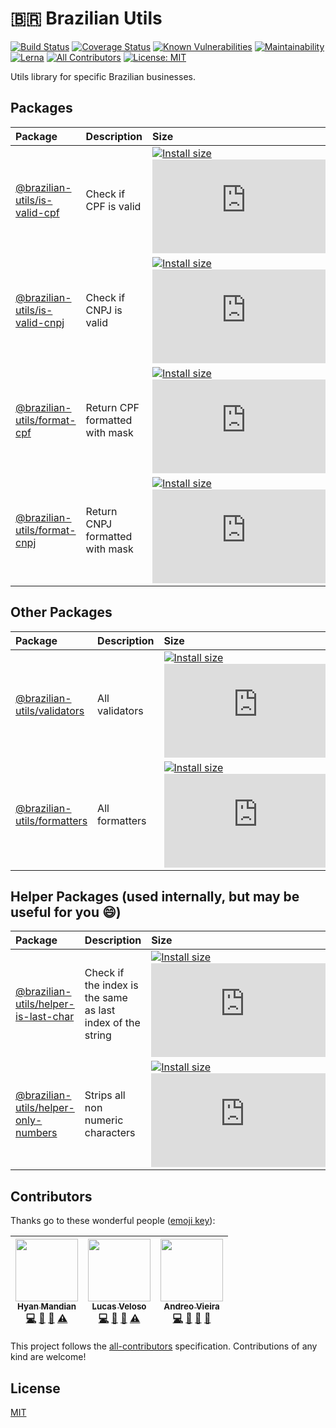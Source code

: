 # :brazil: Brazilian Utils

[![Build Status](https://travis-ci.org/hyanmandian/brazilian-utils.svg?branch=master)](https://travis-ci.org/hyanmandian/brazilian-utils) [![Coverage Status](https://codecov.io/gh/hyanmandian/brazilian-utils/branch/master/graph/badge.svg)](https://codecov.io/gh/hyanmandian/brazilian-utils) [![Known Vulnerabilities](https://snyk.io/test/github/hyanmandian/brazilian-utils/badge.svg?targetFile=package.json)](https://snyk.io/test/github/hyanmandian/brazilian-utils?targetFile=package.json) [![Maintainability](https://api.codeclimate.com/v1/badges/05d3cd8492ed438bf51d/maintainability)](https://codeclimate.com/github/hyanmandian/brazilian-utils/maintainability) [![Lerna](https://img.shields.io/badge/maintained%20with-lerna-cc00ff.svg)](https://lernajs.io/) [![All Contributors](https://img.shields.io/badge/all_contributors-3-orange.svg?style=flat-square)](#contributors) [![License: MIT](https://img.shields.io/github/license/hyanmandian/brazilian-utils.svg)](LICENSE)

Utils library for specific Brazilian businesses.

## Packages

| Package                                                    | Description                     | Size                                                                                                                                                                                                                                                                                                                                                 |
| :--------------------------------------------------------- | :------------------------------ | :--------------------------------------------------------------------------------------------------------------------------------------------------------------------------------------------------------------------------------------------------------------------------------------------------------------------------------------------------- |
| [@brazilian-utils/is-valid-cpf](./packages/is-valid-cpf)   | Check if CPF is valid           | [![Install size](https://packagephobia.now.sh/badge?p=@brazilian-utils/is-valid-cpf)](https://packagephobia.now.sh/result?p=@brazilian-utils/is-valid-cpf) [![GZIP size](http://img.badgesize.io/https://unpkg.com/@brazilian-utils/is-valid-cpf/dist/index.umd.js?compression=gzip)](https://unpkg.com/@brazilian-utils/is-valid-cpf/dist/index.umd.js)     |
| [@brazilian-utils/is-valid-cnpj](./packages/is-valid-cnpj) | Check if CNPJ is valid          | [![Install size](https://packagephobia.now.sh/badge?p=@brazilian-utils/is-valid-cnpj)](https://packagephobia.now.sh/result?p=@brazilian-utils/is-valid-cnpj) [![GZIP size](http://img.badgesize.io/https://unpkg.com/@brazilian-utils/is-valid-cnpj/dist/index.umd.js?compression=gzip)](https://unpkg.com/@brazilian-utils/is-valid-cnpj/dist/index.umd.js) |
| [@brazilian-utils/format-cpf](./packages/format-cpf)       | Return CPF formatted with mask  | [![Install size](https://packagephobia.now.sh/badge?p=@brazilian-utils/format-cpf&1)](https://packagephobia.now.sh/result?p=@brazilian-utils/format-cpf) [![GZIP size](http://img.badgesize.io/https://unpkg.com/@brazilian-utils/format-cpf/dist/index.umd.js?compression=gzip&1)](https://unpkg.com/@brazilian-utils/format-cpf/dist/index.umd.js)         |
| [@brazilian-utils/format-cnpj](./packages/format-cnpj)     | Return CNPJ formatted with mask | [![Install size](https://packagephobia.now.sh/badge?p=@brazilian-utils/format-cnpj&1)](https://packagephobia.now.sh/result?p=@brazilian-utils/format-cnpj) [![GZIP size](http://img.badgesize.io/https://unpkg.com/@brazilian-utils/format-cnpj/dist/index.umd.js?compression=gzip&1)](https://unpkg.com/@brazilian-utils/format-cnpj/dist/index.umd.js)     |

## Other Packages

| Package                                              | Description                       | Size                                                                                                                                                                                                                                                                                                                                         |
| :--------------------------------------------------- | :-------------------------------- | :------------------------------------------------------------------------------------------------------------------------------------------------------------------------------------------------------------------------------------------------------------------------------------------------------------------------------------------- |
| [@brazilian-utils/validators](./packages/validators) | All validators | [![Install size](https://packagephobia.now.sh/badge?p=@brazilian-utils/validators)](https://packagephobia.now.sh/result?p=@brazilian-utils/validators) [![GZIP size](http://img.badgesize.io/https://unpkg.com/@brazilian-utils/validators/dist/index.umd.js?compression=gzip)](https://unpkg.com/@brazilian-utils/validators/dist/index.umd.js)     |
| [@brazilian-utils/formatters](./packages/formatters) | All formatters  | [![Install size](https://packagephobia.now.sh/badge?p=@brazilian-utils/formatters&1)](https://packagephobia.now.sh/result?p=@brazilian-utils/formatters) [![GZIP size](http://img.badgesize.io/https://unpkg.com/@brazilian-utils/formatters/dist/index.umd.js?compression=gzip&1)](https://unpkg.com/@brazilian-utils/formatters/dist/index.umd.js) |

## Helper Packages (used internally, but may be useful for you :smile:)

| Package                                              | Description                       | Size                                                                                                                                                                                                                                                                                                                                         |
| :--------------------------------------------------- | :-------------------------------- | :------------------------------------------------------------------------------------------------------------------------------------------------------------------------------------------------------------------------------------------------------------------------------------------------------------------------------------------- |
| [@brazilian-utils/helper-is-last-char](./packages/helper-is-last-char) | Check if the index is the same as last index of the string | [![Install size](https://packagephobia.now.sh/badge?p=@brazilian-utils/helper-is-last-char)](https://packagephobia.now.sh/result?p=@brazilian-utils/helper-is-last-char) [![GZIP size](http://img.badgesize.io/https://unpkg.com/@brazilian-utils/helper-is-last-char/dist/index.umd.js?compression=gzip)](https://unpkg.com/@brazilian-utils/helper-is-last-char/dist/index.umd.js)     |
| [@brazilian-utils/helper-only-numbers](./packages/helper-only-numbers) | Strips all non numeric characters  | [![Install size](https://packagephobia.now.sh/badge?p=@brazilian-utils/helper-only-numbers&1)](https://packagephobia.now.sh/result?p=@brazilian-utils/helper-only-numbers) [![GZIP size](http://img.badgesize.io/https://unpkg.com/@brazilian-utils/helper-only-numbers/dist/index.umd.js?compression=gzip&1)](https://unpkg.com/@brazilian-utils/helper-only-numbers/dist/index.umd.js) |

## Contributors

Thanks go to these wonderful people ([emoji key](https://github.com/kentcdodds/all-contributors#emoji-key)):

<!-- ALL-CONTRIBUTORS-LIST:START - Do not remove or modify this section -->
<!-- prettier-ignore -->
| [<img src="https://avatars2.githubusercontent.com/u/5044101?v=3" width="100px;"/><br /><sub><b>Hyan Mandian</b></sub>](https://github.com/hyanmandian)<br />[💻](https://github.com/hyanmandian/brazilian-utils/commits?author=hyanmandian "Code") [📖](https://github.com/hyanmandian/brazilian-utils/commits?author=hyanmandian "Documentation") [🤔](#ideas-hyanmandian "Ideas, Planning, & Feedback") [⚠️](https://github.com/hyanmandian/brazilian-utils/commits?author=hyanmandian "Tests") | [<img src="https://avatars2.githubusercontent.com/u/4587602?v=3" width="100px;"/><br /><sub><b>Lucas Veloso</b></sub>](https://github.com/lucassveloso)<br />[💻](https://github.com/hyanmandian/brazilian-utils/commits?author=lucassveloso "Code") [📖](https://github.com/hyanmandian/brazilian-utils/commits?author=lucassveloso "Documentation") [🤔](#ideas-lucassveloso "Ideas, Planning, & Feedback") [⚠️](https://github.com/hyanmandian/brazilian-utils/commits?author=lucassveloso "Tests") | [<img src="https://avatars2.githubusercontent.com/u/508827?v=3" width="100px;"/><br /><sub><b>Andreo Vieira</b></sub>](https://github.com/andreoav)<br />[💻](https://github.com/hyanmandian/brazilian-utils/commits?author=andreoav "Code") [📖](https://github.com/hyanmandian/brazilian-utils/commits?author=andreoav "Documentation") [🤔](#ideas-andreoav "Ideas, Planning, & Feedback") [🔧](#tool-andreoav "Tools") |
| :---: | :---: | :---: |

<!-- ALL-CONTRIBUTORS-LIST:END -->

This project follows the [all-contributors](https://github.com/kentcdodds/all-contributors) specification. Contributions of any kind are welcome!

## License

[MIT](LICENSE)
